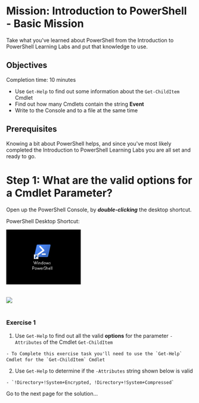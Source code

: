 # Mission: Introduction to PowerShell - Basic Mission

Take what you've learned about PowerShell from the Introduction to PowerShell Learning Labs and put that knowledge to use.

## Objectives

Completion time: 10 minutes

  - Use `Get-Help` to find out some information about the `Get-ChildItem` Cmdlet
  - Find out how many Cmdlets contain the string **Event**
  - Write to the Console and to a file at the same time

## Prerequisites

Knowing a bit about PowerShell helps, and since you've most likely completed the Introduction to PowerShell Learning Labs you are all set and ready to go.

# Step 1: What are the valid options for a Cmdlet Parameter?

Open up the PowerShell Console, by ***double-clicking*** the desktop shortcut.

PowerShell Desktop Shortcut:

![](assets/images/image-01.jpg)<br/><br/>

![](/posts/files/dne-dcip-introduction-to-powershell-mission-01-v01/assets/images/image-01.jpg)<br/><br/>

### Exercise 1

  1. Use `Get-Help` to find out all the valid **options** for the parameter `-Attributes` of the Cmdlet `Get-ChildItem`

    - To Complete this exercise task you'll need to use the `Get-Help` Cmdlet for the `Get-ChildItem` Cmdlet

  2. Use `Get-Help` to determine if the `-Attributes` string shown below is valid

    - `!Directory+!System+Encrypted, !Directory+!System+Compressed`

Go to the next page for the solution...
